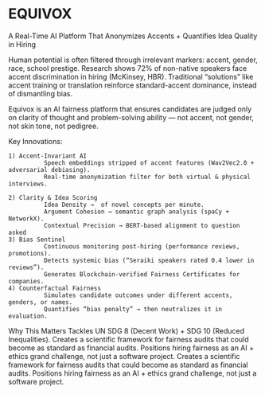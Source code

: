 # EQUIVOX
A Real-Time AI Platform That Anonymizes Accents + Quantifies Idea Quality in Hiring

Human potential is often filtered through irrelevant markers: accent, gender, race, school prestige. Research shows 72% of non-native speakers face accent discrimination in hiring (McKinsey, HBR). Traditional “solutions” like accent training or translation reinforce standard-accent dominance, instead of dismantling bias.

Equivox is an AI fairness platform that ensures candidates are judged only on clarity of thought and problem-solving ability — not accent, not gender, not skin tone, not pedigree.

Key Innovations:

    1) Accent-Invariant AI
              Speech embeddings stripped of accent features (Wav2Vec2.0 + adversarial debiasing).
              Real-time anonymization filter for both virtual & physical interviews.
    
    2) Clarity & Idea Scoring
              Idea Density →  of novel concepts per minute.
              Argument Cohesion → semantic graph analysis (spaCy + NetworkX).
              Contextual Precision → BERT-based alignment to question asked
    3) Bias Sentinel
              Continuous monitoring post-hiring (performance reviews, promotions).
              Detects systemic bias (“Seraiki speakers rated 0.4 lower in reviews”).
              Generates Blockchain-verified Fairness Certificates for companies.
    4) Counterfactual Fairness
              Simulates candidate outcomes under different accents, genders, or names.
              Quantifies “bias penalty” → then neutralizes it in evaluation.
Why This Matters
     Tackles UN SDG 8 (Decent Work) + SDG 10 (Reduced Inequalities).
     Creates a scientific framework for fairness audits that could become as standard as financial audits.
     Positions hiring fairness as an AI + ethics grand challenge, not just a software project.
    Creates a scientific framework for fairness audits that could become as standard as financial audits.
     Positions hiring fairness as an AI + ethics grand challenge, not just a software project.
